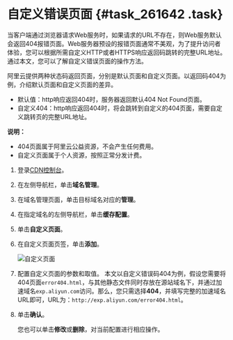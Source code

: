 # 自定义错误页面 {#task_261642 .task}

当客户端通过浏览器请求Web服务时，如果请求的URL不存在，则Web服务默认会返回404报错页面。Web服务器预设的报错页面通常不美观，为了提升访问者体验，您可以根据所需自定义HTTP或者HTTPS响应返回码跳转的完整URL地址。通过本文，您可以了解自定义错误页面的操作方法。

阿里云提供两种状态码返回页面，分别是默认页面和自定义页面。以返回码404为例，介绍默认页面和自定义页面的差异。

-   默认值：http响应返回404时，服务器返回默认404 Not Found页面。
-   自定义404：http响应返回404时，将会跳转到自定义的404页面，需要自定义跳转页的完整URL地址。

**说明：** 

-   404页面属于阿里云公益资源，不会产生任何费用。
-   自定义页面属于个人资源，按照正常分发计费。

1.  登录[CDN控制台](https://cdn.console.aliyun.com)。
2.  在左侧导航栏，单击**域名管理**。
3.  在域名管理页面，单击目标域名对应的**管理**。
4.  在指定域名的左侧导航栏，单击**缓存配置**。
5.  单击**自定义页面**。
6.  在自定义页面页签，单击**添加**。 

    ![自定义页面](http://static-aliyun-doc.oss-cn-hangzhou.aliyuncs.com/assets/img/5148/15645669107276_zh-CN.png)

7.  配置自定义页面的参数和取值。 本文以自定义错误码404为例，假设您需要将404页面`error404.html`，与其他静态文件同时存放在源站域名下，并通过加速域名`exp.aliyun.com`访问。那么，您只需选择**404**，并填写完整的加速域名URL即可，URL为：`http://exp.aliyun.com/error404.html`。
8.  单击**确认**。 

    您也可以单击**修改**或**删除**，对当前配置进行相应操作。


